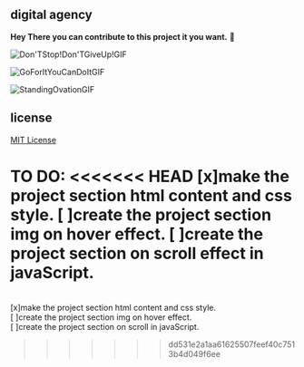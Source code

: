 ## digital agency

<b>Hey There you can contribute to this project it you want.</b> 🫠

![Don'TStop!Don'TGiveUp!GIF](https://github.com/rakib00-dev/digital-agency-web/assets/146561956/a62bb15b-eec4-4dbd-956c-66ad2bdc68b5)

![GoForItYouCanDoItGIF](https://github.com/rakib00-dev/digital-agency-web/assets/146561956/7195be1b-db4d-42f2-ab36-1198b63e52ca)

![StandingOvationGIF](https://github.com/rakib00-dev/digital-agency-web/assets/146561956/9c3dfc2d-220e-4a1d-be7f-2e2e6330d21b)

## license

[MIT License](LICENSE)

TO DO:
<<<<<<< HEAD
[x]make the project section html content and css style.
[ ]create the project section img on hover effect.
[ ]create the project section on scroll effect in javaScript.
=======
</br>
[x]make the project section html content and css style.</br>
[ ]create the project section img on hover effect.</br>
[ ]create the project section on scroll in javaScript.</br>

> > > > > > > dd531e2a1aa61625507feef40c7513b4d049f6ee
